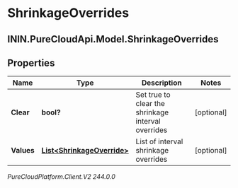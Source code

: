 # ShrinkageOverrides

## ININ.PureCloudApi.Model.ShrinkageOverrides

## Properties

|Name | Type | Description | Notes|
|------------ | ------------- | ------------- | -------------|
| **Clear** | **bool?** | Set true to clear the shrinkage interval overrides | [optional] |
| **Values** | [**List&lt;ShrinkageOverride&gt;**](ShrinkageOverride) | List of interval shrinkage overrides | [optional] |



_PureCloudPlatform.Client.V2 244.0.0_
